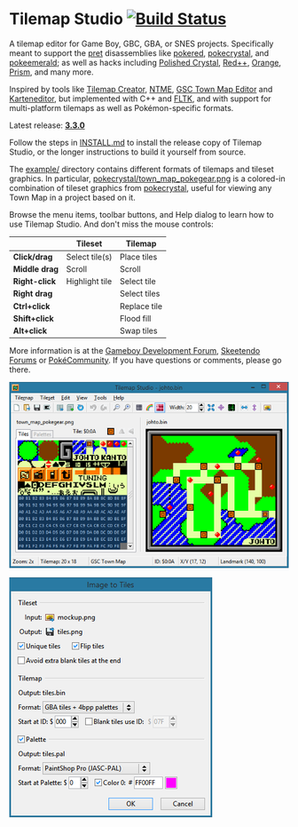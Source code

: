 # Tilemap Studio [![Build Status](https://github.com/Rangi42/tilemap-studio/actions/workflows/main.yml/badge.svg)](https://github.com/Rangi42/tilemap-studio/actions)

A tilemap editor for Game Boy, GBC, GBA, or SNES projects. Specifically meant to support the [pret](https://github.com/pret) disassemblies like [pokered](https://github.com/pret/pokered), [pokecrystal](https://github.com/pret/pokecrystal), and [pokeemerald](https://github.com/pret/pokeemerald); as well as hacks including [Polished Crystal](https://github.com/Rangi42/polishedcrystal), [Red++](https://github.com/TheFakeMateo/RedPlusPlus), [Orange](https://github.com/PiaCarrot/pokeorange), [Prism](https://www.reddit.com/r/PokemonPrism), and many more.

Inspired by tools like [Tilemap Creator](https://github.com/erandis-vol/Tilemap-Creator), [NTME](https://www.pokecommunity.com/showthread.php?t=149454), [GSC Town Map Editor](https://hax.iimarckus.org/topic/97/) and [Karteneditor](https://i.imgur.com/70jDfdM.png), but implemented with C++ and [FLTK](http://www.fltk.org/), and with support for multi-platform tilemaps as well as Pokémon-specific formats.

Latest release: [**3.3.0**](https://github.com/Rangi42/tilemap-studio/releases/tag/v3.3.0)

Follow the steps in [INSTALL.md](INSTALL.md) to install the release copy of Tilemap Studio, or the longer instructions to build it yourself from source.

The [example/](example/) directory contains different formats of tilemaps and tileset graphics. In particular, [pokecrystal/town_map_pokegear.png](example/pokecrystal/town_map_pokegear.png) is a colored-in combination of tileset graphics from [pokecrystal](https://github.com/pret/pokecrystal), useful for viewing any Town Map in a project based on it.

Browse the menu items, toolbar buttons, and Help dialog to learn how to use Tilemap Studio. And don't miss the mouse controls:

|                      | Tileset        | Tilemap          |
|----------------------|----------------|------------------|
| **Click/drag**       | Select tile(s) | Place tiles      |
| **Middle drag**      | Scroll         | Scroll           |
| **Right-click**      | Highlight tile | Select tile      |
| **Right drag**       |                | Select tiles     |
| **Ctrl+click**       |                | Replace tile     |
| **Shift+click**      |                | Flood fill       |
| **Alt+click**        |                | Swap tiles       |

More information is at the [Gameboy Development Forum](https://gbdev.gg8.se/forums/viewtopic.php?id=648), [Skeetendo Forums](https://hax.iimarckus.org/topic/7691/) or [PokéCommunity](https://www.pokecommunity.com/showthread.php?p=10075626). If you have questions or comments, please go there.

![Screenshot](screenshot.png)

![Screenshot 2](screenshot2.png)
